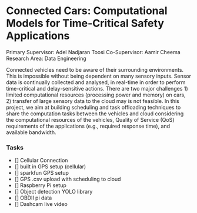 # Connected Cars: Computational Models for Time-Critical Safety Applications
Primary Supervisor: Adel Nadjaran Toosi
Co-Supervisor: Aamir Cheema
Research Area: Data Engineering

Connected vehicles need to be aware of their surrounding environments. This is impossible without being dependent on many sensory inputs. Sensor data is continually collected and analysed, in real-time in order to perform time-critical and delay-sensitive actions. There are two major challenges 1) limited computational resources (processing power and memory) on cars, 2) transfer of large sensory data to the cloud may is not feasible. In this project, we aim at building scheduling and task offloading techniques to share the computation tasks between the vehicles and cloud considering the computational resources of the vehicles, Quality of Service (QoS) requirements of the applications (e.g., required response time), and available bandwidth.

### Tasks

- [] Cellular Connection
- [] built in GPS setup (cellular)
- [] sparkfun GPS setup 
- [] GPS .csv upload with scheduling to cloud
- [] Raspberry Pi setup
- [] Object detection YOLO library
- [] OBDII pi data
- [] Dashcam live video
